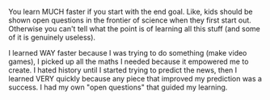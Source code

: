 You learn MUCH faster if you start with the end goal. Like, kids should be shown open questions in the frontier of science when they first start out. Otherwise you can't tell what the point is of learning all this stuff (and some of it is genuinely useless).

I learned WAY faster because I was trying to do something (make video games), I picked up all the maths I needed because it empowered me to create. I hated history until I started trying to predict the news, then I learned VERY quickly because any piece that improved my prediction was a success. I had my own "open questions" that guided my learning.